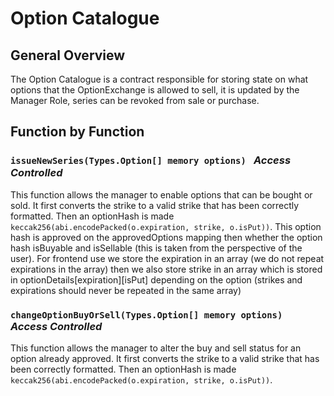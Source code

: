 # Option Catalogue

## General Overview

The Option Catalogue is a contract responsible for storing state on what options that the OptionExchange is allowed to sell, it is updated by the Manager Role, series can be revoked from sale or purchase.

## Function by Function

### ```issueNewSeries(Types.Option[] memory options) ``` ***Access Controlled***
This function allows the manager to enable options that can be bought or sold. It first converts the strike to a valid strike that has been correctly formatted. Then an optionHash is made ```keccak256(abi.encodePacked(o.expiration, strike, o.isPut))```. This option hash is approved on the approvedOptions mapping then whether the option hash isBuyable and isSellable (this is taken from the perspective of the user). For frontend use we store the expiration in an array (we do not repeat expirations in the array) then we also store strike in an array which is stored in optionDetails[expiration][isPut] depending on the option (strikes and expirations should never be repeated in the same array)

### ```changeOptionBuyOrSell(Types.Option[] memory options) ``` ***Access Controlled***
This function allows the manager to alter the buy and sell status for an option already approved. It first converts the strike to a valid strike that has been correctly formatted. Then an optionHash is made ```keccak256(abi.encodePacked(o.expiration, strike, o.isPut))```.

